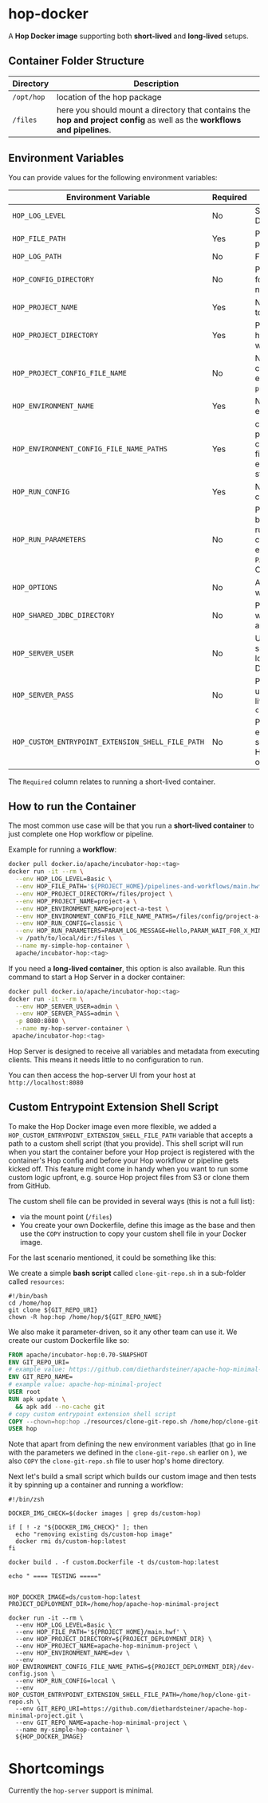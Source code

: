 <!--
Licensed to the Apache Software Foundation (ASF) under one
or more contributor license agreements.  See the NOTICE file
distributed with this work for additional information
regarding copyright ownership.  The ASF licenses this file
to you under the Apache License, Version 2.0 (the
"License"); you may not use this file except in compliance
with the License.  You may obtain a copy of the License at
  http://www.apache.org/licenses/LICENSE-2.0
Unless required by applicable law or agreed to in writing,
software distributed under the License is distributed on an
"AS IS" BASIS, WITHOUT WARRANTIES OR CONDITIONS OF ANY
KIND, either express or implied.  See the License for the
specific language governing permissions and limitations
under the License.
-->

# hop-docker

A **Hop Docker image** supporting both **short-lived** and **long-lived** setups.


## Container Folder Structure


Directory	| Description
---	|---
`/opt/hop`	| location of the hop package
`/files`	| here you should mount a directory that contains the **hop and project config** as well as the **workflows and pipelines**.

## Environment Variables

You can provide values for the following environment variables:


Environment Variable	| Required	| Description
---	|----	|---
`HOP_LOG_LEVEL`	| No	| Specify the log level. Default: `Basic`. Optional.
`HOP_FILE_PATH`	| Yes	| Path to hop workflow or pipeline
`HOP_LOG_PATH`	| No	| File path to hop log file
`HOP_CONFIG_DIRECTORY`	| No	| Path to the Hop config folder. DISABLED for now.
`HOP_PROJECT_NAME`	| Yes	| Name of the Hop project to use
`HOP_PROJECT_DIRECTORY`	| Yes	| Path to the home of the hop project. Should start with `/files`.
`HOP_PROJECT_CONFIG_FILE_NAME`	| No	| Name of the project config file including file extension. Defaults to `project-config.json`.
`HOP_ENVIRONMENT_NAME`	| Yes	| Name of the Hop run environment to use
`HOP_ENVIRONMENT_CONFIG_FILE_NAME_PATHS`	| Yes	| comma separated list of paths to environment config files (including filename and file extension). paths should start with `/files`.
`HOP_RUN_CONFIG`	| Yes	| Name of the Hop run configuration to use
`HOP_RUN_PARAMETERS`	| No	| Parameters that should be passed on to the hop-run command. Specify as comma separated list, e.g. `PARAM_1=aaa,PARAM_2=bbb`. Optional.
`HOP_OPTIONS`	| No	| Any JRE options you want to set
`HOP_SHARED_JDBC_DIRECTORY`	| No	| Path to the directory where the JDCB drivers are located
`HOP_SERVER_USER`	| No	| Username for hop-server, only valid in long-lived containers. Default `cluster`
`HOP_SERVER_PASS`	| No	| Password for hop-server user, only valid in long-lived containers. Default `cluster`
`HOP_CUSTOM_ENTRYPOINT_EXTENSION_SHELL_FILE_PATH` | No | Path to custom entrypoint extension script file, e.g. to fetch Hop project files from S3 or gitlab.

The `Required` column relates to running a short-lived container.

## How to run the Container

The most common use case will be that you run a **short-lived container** to just complete one Hop workflow or pipeline.

Example for running a **workflow**:

```bash
docker pull docker.io/apache/incubator-hop:<tag>
docker run -it --rm \
  --env HOP_LOG_LEVEL=Basic \
  --env HOP_FILE_PATH='${PROJECT_HOME}/pipelines-and-workflows/main.hwf' \
  --env HOP_PROJECT_DIRECTORY=/files/project \
  --env HOP_PROJECT_NAME=project-a \
  --env HOP_ENVIRONMENT_NAME=project-a-test \
  --env HOP_ENVIRONMENT_CONFIG_FILE_NAME_PATHS=/files/config/project-a-test.json \
  --env HOP_RUN_CONFIG=classic \
  --env HOP_RUN_PARAMETERS=PARAM_LOG_MESSAGE=Hello,PARAM_WAIT_FOR_X_MINUTES=1 \
  -v /path/to/local/dir:/files \
  --name my-simple-hop-container \
  apache/incubator-hop:<tag>
```

If you need a **long-lived container**, this option is also available. Run this command to start a Hop Server in a docker container:

```bash
docker pull docker.io/apache/incubator-hop:<tag>
docker run -it --rm \
  --env HOP_SERVER_USER=admin \
  --env HOP_SERVER_PASS=admin \
  -p 8080:8080 \
  --name my-hop-server-container \
 apache/incubator-hop:<tag>
```
Hop Server is designed to receive all variables and metadata from executing clients. This means it needs little to no configuration to run.

You can then access the hop-server UI from your host at `http://localhost:8080`

## Custom Entrypoint Extension Shell Script

To make the Hop Docker image even more flexible, we added a `HOP_CUSTOM_ENTRYPOINT_EXTENSION_SHELL_FILE_PATH` variable that accepts a path to a custom shell script (that you provide). This shell script will run when you start the container before your Hop project is registered with the container's Hop config and before your Hop workflow or pipeline gets kicked off.
This feature might come in handy when you want to run some custom logic upfront, e.g. source Hop project files from S3 or clone them from GitHub. 

The custom shell file can be provided in several ways (this is not a full list):

- via the mount point (`/files`)
- You create your own Dockerfile, define this image as the base and then use the `COPY` instruction to copy your custom shell file in your Docker image.

For the last scenario mentioned, it could be something like this:

We create a simple **bash script** called `clone-git-repo.sh` in a sub-folder called `resources`:

```shell
#!/bin/bash
cd /home/hop
git clone ${GIT_REPO_URI}
chown -R hop:hop /home/hop/${GIT_REPO_NAME}
```

We also make it parameter-driven, so it any other team can use it. We create our custom Dockerfile like so:

```dockerfile
FROM apache/incubator-hop:0.70-SNAPSHOT
ENV GIT_REPO_URI=
# example value: https://github.com/diethardsteiner/apache-hop-minimal-project.git
ENV GIT_REPO_NAME=
# example value: apache-hop-minimal-project
USER root
RUN apk update \
  && apk add --no-cache git  
# copy custom entrypoint extension shell script
COPY --chown=hop:hop ./resources/clone-git-repo.sh /home/hop/clone-git-repo.sh
USER hop
```

Note that apart from defining the new environment variables (that go in line with the parameters we defined in the `clone-git-repo.sh` earlier on ), we also `COPY` the `clone-git-repo.sh` file to user hop's home directory.

Next let's build a small script which builds our custom image and then tests it by spinning up a container and running a workflow:

```shell
#!/bin/zsh

DOCKER_IMG_CHECK=$(docker images | grep ds/custom-hop)

if [ ! -z "${DOCKER_IMG_CHECK}" ]; then
  echo "removing existing ds/custom-hop image"
  docker rmi ds/custom-hop:latest
fi

docker build . -f custom.Dockerfile -t ds/custom-hop:latest

echo " ==== TESTING ====="


HOP_DOCKER_IMAGE=ds/custom-hop:latest
PROJECT_DEPLOYMENT_DIR=/home/hop/apache-hop-minimal-project

docker run -it --rm \
  --env HOP_LOG_LEVEL=Basic \
  --env HOP_FILE_PATH='${PROJECT_HOME}/main.hwf' \
  --env HOP_PROJECT_DIRECTORY=${PROJECT_DEPLOYMENT_DIR} \
  --env HOP_PROJECT_NAME=apache-hop-minimum-project \
  --env HOP_ENVIRONMENT_NAME=dev \
  --env HOP_ENVIRONMENT_CONFIG_FILE_NAME_PATHS=${PROJECT_DEPLOYMENT_DIR}/dev-config.json \
  --env HOP_RUN_CONFIG=local \
  --env HOP_CUSTOM_ENTRYPOINT_EXTENSION_SHELL_FILE_PATH=/home/hop/clone-git-repo.sh \
  --env GIT_REPO_URI=https://github.com/diethardsteiner/apache-hop-minimal-project.git \
  --env GIT_REPO_NAME=apache-hop-minimal-project \
  --name my-simple-hop-container \
  ${HOP_DOCKER_IMAGE}
```


# Shortcomings

Currently the `hop-server` support is minimal.

